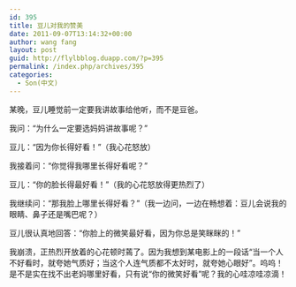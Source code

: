 ```yaml
---
id: 395
title: 豆儿对我的赞美
date: 2011-09-07T13:14:32+00:00
author: wang fang
layout: post
guid: http://flylbblog.duapp.com/?p=395
permalink: /index.php/archives/395
categories:
  - Son(中文)
---
```

某晚，豆儿睡觉前一定要我讲故事给他听，而不是豆爸。

我问：“为什么一定要选妈妈讲故事呢？”

豆儿：“因为你长得好看！”（我心花怒放）

我接着问：“你觉得我哪里长得好看呢？”

豆儿：“你的脸长得最好看！”（我的心花怒放得更热烈了）

我继续问：“那我脸上哪里长得好看？”（我一边问，一边在畅想着：豆儿会说我的眼睛、鼻子还是嘴巴呢？）

豆儿很认真地回答：“你脸上的微笑最好看，因为你总是笑眯眯的！”

我崩溃，正热烈开放着的心花顿时蔫了。因为我想到某电影上的一段话“当一个人不好看时，就夸她气质好；当这个人连气质都不太好时，就夸她心眼好”。呜呜！是不是实在找不出老妈哪里好看，只有说“你的微笑好看”呢？我的心哇凉哇凉滴！